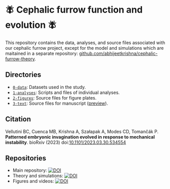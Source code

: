 # :fly: Cephalic furrow function and evolution :fly:

This repository contains the data, analyses, and source files associated with our cephalic furrow project, except for the model and simulations which are maitained in a separate repository: [github.com/abhijeetkrishna/cephalic-furrow-theory](https://github.com/abhijeetkrishna/cephalic-furrow-theory).

## Directories

- [`0-data`](0-data): Datasets used in the study.
- [`1-analyses`](1-analyses): Scripts and files of individual analyses.
- [`2-figures`](2-figures): Source files for figure plates.
- [`3-text`](3-text): Source files for manuscript ([preview](https://htmlpreview.github.io/?https://github.com/bruvellu/cephalic-furrow/blob/main/3-text/furrow.html)).

## Citation

Vellutini BC, Cuenca MB, Krishna A, Szałapak A, Modes CD, Tomančák P. **Patterned embryonic invagination evolved in response to mechanical instability**. bioRxiv (2023) doi:[10.1101/2023.03.30.534554](https://doi.org/10.1101/2023.03.30.534554)

## Repositories

- Main repository: [![DOI](https://zenodo.org/badge/DOI/10.5281/zenodo.7781947.svg)](https://doi.org/10.5281/zenodo.7781947)
- Theory and simulations: [![DOI](https://zenodo.org/badge/DOI/10.5281/zenodo.7784906.svg)](https://doi.org/10.5281/zenodo.7784906)
- Figures and videos: [![DOI](https://zenodo.org/badge/DOI/10.5281/zenodo.7781916.svg)](https://doi.org/10.5281/zenodo.7781916)

